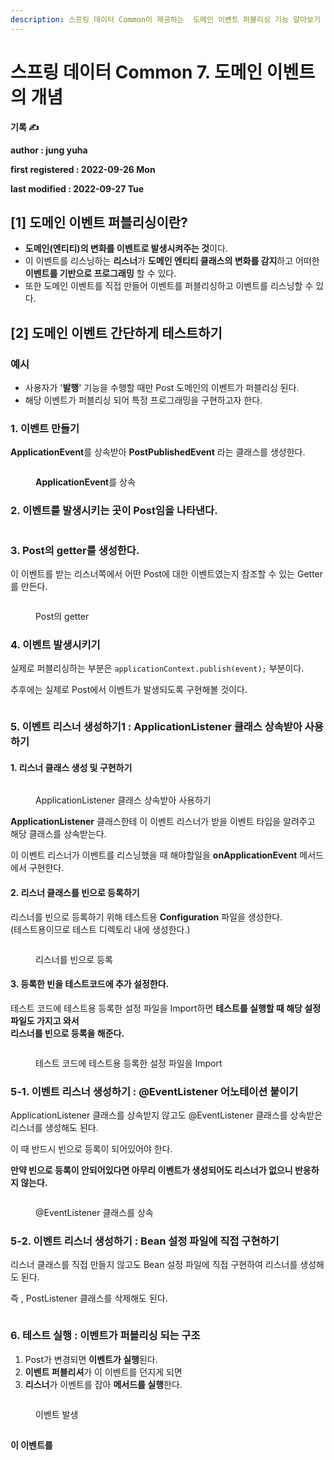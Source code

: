 ```yaml
---
description: 스프링 데이터 Common이 제공하는  도메인 이벤트 퍼블리싱 기능 알아보기
---
```


# 스프링 데이터 Common 7. 도메인 이벤트의 개념

**기록 ✍️**

**author : jung yuha**

**first registered : 2022-09-26 Mon**

**last modified : 2022-09-27 Tue**

## \[1] 도메인 이벤트 퍼블리싱이란?

* **도메인(엔티티)의 변화를 이벤트로 발생시켜주는 것**이다.
* 이 이벤트를 리스닝하는 **리스너**가 **도메인 엔티티 클래스의 변화를 감지**하고 어떠한 **이벤트를 기반으로 프로그래밍** 할 수 있다.
* 또한 도메인 이벤트를 직접 만들어 이벤트를 퍼블리싱하고 이벤트를 리스닝할 수 있다.

## \[2] 도메인 이벤트 간단하게 테스트하기

### 예시

* 사용자가 '**발행**' 기능을 수행할 때만 Post 도메인의 이벤트가 퍼블리싱 된다.
* 해당 이벤트가 퍼블리싱 되어 특정 프로그래밍을 구현하고자 한다.

### 1. 이벤트 만들기

**ApplicationEvent**를 상속받아 **PostPublishedEvent** 라는 클래스를 생성한다.

<figure><img src="../../.gitbook/assets/image (19) (2).png" alt=""><figcaption><p><strong>ApplicationEvent</strong>를 상속 </p></figcaption></figure>

### 2. 이벤트를 발생시키는 곳이 Post임을 나타낸다.

<figure><img src="../../.gitbook/assets/image (10) (3).png" alt=""><figcaption></figcaption></figure>

### 3. Post의 getter를 생성한다.

이 이벤트를 받는 리스너쪽에서 어떤 Post에 대한 이벤트였는지 참조할 수 있는 Getter를 만든다.

<figure><img src="../../.gitbook/assets/image (8) (3).png" alt=""><figcaption><p> Post의 getter</p></figcaption></figure>

### 4. 이벤트 발생시키기

실제로 퍼블리싱하는 부분은 `applicationContext.publish(event);` 부분이다.

추후에는 실제로 Post에서 이벤트가 발생되도록 구현해볼 것이다.

<figure><img src="../../.gitbook/assets/image (3) (1) (1).png" alt=""><figcaption></figcaption></figure>

### 5. 이벤트 리스너 생성하기1 : ApplicationListener 클래스 상속받아 사용하기

#### 1. 리스너 클래스 생성 및 구현하기

<figure><img src="../../.gitbook/assets/image (14) (3).png" alt=""><figcaption><p> ApplicationListener 클래스 상속받아 사용하기</p></figcaption></figure>

**ApplicationListener** 클래스한테 이 이벤트 리스너가 받을 이벤트 타입을 알려주고 해당 클래스를 상속받는다.

이 이벤트 리스너가 이벤트를 리스닝했을 때 해야할일을 **onApplicationEvent** 메서드에서 구현한다.

#### 2. 리스너 클래스를 빈으로 등록하기

리스너를 빈으로 등록하기 위해 테스트용 **Configuration** 파일을 생성한다.\
(테스트용이므로 테스트 디렉토리 내에 생성한다.)

<figure><img src="../../.gitbook/assets/image (2) (5).png" alt=""><figcaption><p> 리스너를 빈으로 등록</p></figcaption></figure>

#### 3. 등록한 빈을 테스트코드에 추가 설정한다.

테스트 코드에 테스트용 등록한 설정 파일을 Import하면 **테스트를 실행할 때 해당 설정 파일도 가지고 와서**\
**리스너를 빈으로 등록을 해준다.**

<figure><img src="../../.gitbook/assets/image (12) (2).png" alt=""><figcaption><p> 테스트 코드에 테스트용 등록한 설정 파일을 Import</p></figcaption></figure>

### 5-1. 이벤트 리스너 생성하기 : @EventListener 어노테이션 붙이기

ApplicationListener 클래스를 상속받지 않고도 @EventListener 클래스를 상속받은 리스너를 생성해도 된다.

이 때 반드시 빈으로 등록이 되어있어야 한다.

**만약 빈으로 등록이 안되어있다면 아무리 이벤트가 생성되어도 리스너가 없으니 반응하지 않는다.**

<figure><img src="../../.gitbook/assets/image (24) (1).png" alt=""><figcaption><p> @EventListener 클래스를 상속</p></figcaption></figure>

### 5-2. 이벤트 리스너 생성하기 : Bean 설정 파일에 직접 구현하기

리스너 클래스를 직접 만들지 않고도 Bean 설정 파일에 직접 구현하여 리스너를 생성해도 된다.

즉 , PostListener 클래스를 삭제해도 된다.

<figure><img src="../../.gitbook/assets/image (5) (4).png" alt=""><figcaption></figcaption></figure>

### 6. 테스트 실행 : 이벤트가 퍼블리싱 되는 구조

1. Post가 변경되면 **이벤트가 실행**된다.
2. **이벤트 퍼블리셔**가 이 이벤트를 던지게 되면
3. **리스너**가 이벤트를 잡아 **메서드를 실행**한다.

<figure><img src="../../.gitbook/assets/image (12) (1).png" alt=""><figcaption><p> 이벤트 발생</p></figcaption></figure>









##







**이 이벤트를**
